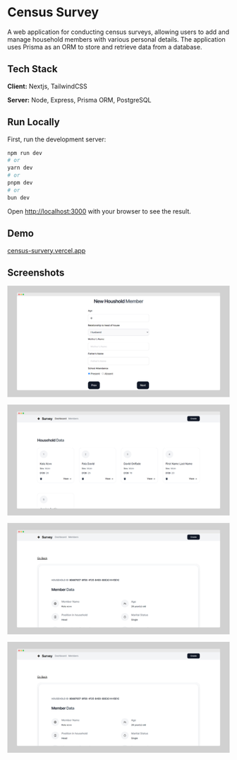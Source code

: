 
# Census Survey

A web application for conducting census surveys, allowing users to add and manage household members with various personal details. The application uses Prisma as an ORM to store and retrieve data from a database.


## Tech Stack

**Client:** Nextjs, TailwindCSS

**Server:** Node, Express, Prisma ORM, PostgreSQL


## Run Locally

First, run the development server:

```bash
npm run dev
# or
yarn dev
# or
pnpm dev
# or
bun dev
```

Open [http://localhost:3000](http://localhost:3000) with your browser to see the result. 


## Demo

[census-survery.vercel.app](https://census-survey.vercel.app)


## Screenshots

![Form](https://github.com/Zyzer01/census-survey/blob/main/public/screenshots/census-survey-1.png)

![Dashoboard](https://github.com/Zyzer01/census-survey/blob/main/public/screenshots/census-survey-2.png)

![Members Page](https://github.com/Zyzer01/census-survey/blob/main/public/screenshots/census-survey-4.png)

![Member Data](https://github.com/Zyzer01/census-survey/blob/main/public/screenshots/census-survey-4.png)

